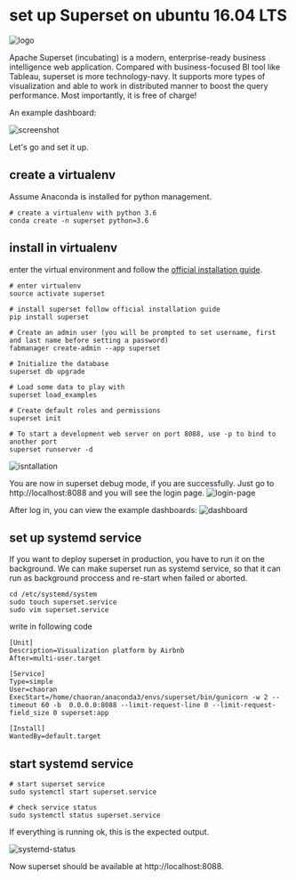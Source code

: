 # set up Superset on ubuntu 16.04 LTS

![logo](https://superset.incubator.apache.org/_images/s.png)

Apache Superset (incubating) is a modern, enterprise-ready business intelligence web application.
Compared with business-focused BI tool like Tableau, superset is more technology-navy. It supports more types of visualization and able to work in distributed manner to boost the query performance. Most importantly, it is free of charge!

An example dashboard:

![screenshot](https://superset.incubator.apache.org/_images/bank_dash.png)

Let's go and set it up.

## create a virtualenv

Assume Anaconda is installed for python management.

```
# create a virtualenv with python 3.6
conda create -n superset python=3.6
```

## install in virtualenv

enter the virtual environment and follow the [official installation guide](https://superset.incubator.apache.org/installation.html#superset-installation-and-initialization).

```
# enter virtualenv
source activate superset

# install superset follow official installation guide
pip install superset

# Create an admin user (you will be prompted to set username, first and last name before setting a password)
fabmanager create-admin --app superset

# Initialize the database
superset db upgrade

# Load some data to play with
superset load_examples

# Create default roles and permissions
superset init

# To start a development web server on port 8088, use -p to bind to another port
superset runserver -d

```
![isntallation](https://raw.githubusercontent.com/6chaoran/data-story/master/data-tools/superset/superset-installation.png)

You are now in superset debug mode, if you are successfully. Just go to http://localhost:8088 and you will see the login page.
![login-page](https://raw.githubusercontent.com/6chaoran/data-story/master/data-tools/superset/superset-login.png)

After log in, you can view the example dashboards:
![dashboard](https://raw.githubusercontent.com/6chaoran/data-story/master/data-tools/superset/superset-dashboard.png)

## set up systemd service

If you want to deploy superset in production, you have to run it on the background. We can make superset run as systemd service, so that it can run as background proccess and re-start when failed or aborted.

```
cd /etc/systemd/system
sudo touch superset.service
sudo vim superset.service
```

write in following code

```
[Unit]
Description=Visualization platform by Airbnb
After=multi-user.target

[Service]
Type=simple
User=chaoran
ExecStart=/home/chaoran/anaconda3/envs/superset/bin/gunicorn -w 2 --timeout 60 -b  0.0.0.0:8088 --limit-request-line 0 --limit-request-field_size 0 superset:app

[Install]
WantedBy=default.target
```

## start systemd service

```
# start superset service
sudo systemctl start superset.service
```

```
# check service status
sudo systemctl status superset.service
```
If everything is running ok, this is the expected output.

![systemd-status](https://raw.githubusercontent.com/6chaoran/data-story/master/data-tools/superset/systemd-service.png)

Now superset should be available at http://localhost:8088.

